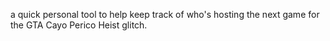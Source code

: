 a quick personal tool to help keep track of who's hosting the next game for the GTA Cayo Perico Heist glitch.

<img src=""/>